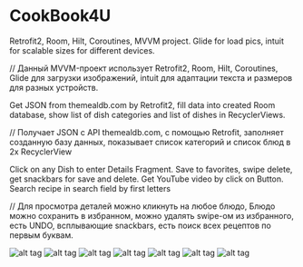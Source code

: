 # CookBook4U

Retrofit2, Room, Hilt, Coroutines, MVVM project. 
Glide for load pics, intuit for scalable sizes for different devices.

// Данный MVVM-проект использует Retrofit2, Room, Hilt, Coroutines,
Glide для загрузки изображений, intuit для адаптации текста и размеров для разных устройств.

Get JSON from themealdb.com by Retrofit2,
fill data into created Room database, 
show list of dish categories and list of dishes in RecyclerViews.

// Получает JSON с API themealdb.com, с помощью Retrofit,
заполняет созданную базу данных, показывает список категорий и список блюд в 2х RecyclerView

Click on any Dish to enter Details Fragment.
Save to favorites, swipe delete, get snackbars for save and delete. Get YouTube video by click on Button.
Search recipe in search field by first letters  

// Для просмотра деталей можно кликнуть на любое блюдо,
Блюдо можно сохранить в избранном, можно удалять swipe-ом из избранного, есть UNDO, 
всплывающие snackbars, есть поиск всех рецептов по первым буквам.

![alt tag](https://github.com/Sergio994350/CookBook4U/blob/master/app/src/main/res/screenshots/screenshot-2022-06-03_11.58.32.675.png)
![alt tag](https://github.com/Sergio994350/CookBook4U/blob/master/app/src/main/res/screenshots/screenshot-2022-06-03_11.59.31.089.png)
![alt tag](https://github.com/Sergio994350/CookBook4U/blob/master/app/src/main/res/screenshots/screenshot-2022-06-03_11.59.48.83.png)
![alt tag](https://github.com/Sergio994350/CookBook4U/blob/master/app/src/main/res/screenshots/screenshot-2022-06-03_12.00.02.8.png)
![alt tag](https://github.com/Sergio994350/CookBook4U/blob/master/app/src/main/res/screenshots/screenshot-2022-06-03_12.00.44.098.png)
![alt tag](https://github.com/Sergio994350/CookBook4U/blob/master/app/src/main/res/screenshots/screenshot-2022-06-03_12.01.10.17.png)
![alt tag](https://github.com/Sergio994350/CookBook4U/blob/master/app/src/main/res/screenshots/screenshot-2022-06-03_12.01.35.0.png)
